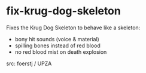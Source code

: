 # fix-krug-dog-skeleton

Fixes the Krug Dog Skeleton to behave like a skeleton:
- bony hit sounds (voice & material)
- spilling bones instead of red blood
- no red blood mist on death explosion

src: foerstj / UPZA
